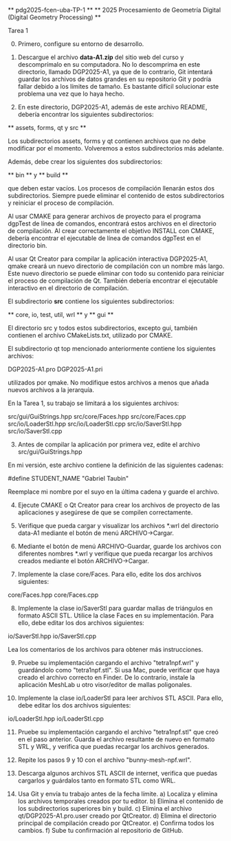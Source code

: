 ** pdg2025-fcen-uba-TP-1 **
** 2025 Procesamiento de Geometría Digital (Digital Geometry Processing) **

Tarea 1

0) Primero, configure su entorno de desarrollo.

1) Descargue el archivo **data-A1.zip** del sitio web del curso
y descomprímalo en su computadora. No lo descomprima en este
directorio, llamado DGP2025-A1, ya que de lo contrario, Git intentará
guardar los archivos de datos grandes en su repositorio Git y podría
fallar debido a los límites de tamaño. Es bastante difícil solucionar
este problema una vez que lo haya hecho.

2) En este directorio, DGP2025-A1, además de este archivo README,
debería encontrar los siguientes subdirectorios:

** assets, forms, qt y src **

Los subdirectorios assets, forms y qt contienen archivos que no debe
modificar por el momento. Volveremos a estos subdirectorios más
adelante.

Además, debe crear los siguientes dos subdirectorios:

** bin ** y ** build **

que deben estar vacíos. Los procesos de compilación llenarán estos dos
subdirectorios. Siempre puede eliminar el contenido de estos
subdirectorios y reiniciar el proceso de compilación.

Al usar CMAKE para generar archivos de proyecto para el programa
dgpTest de línea de comandos, encontrará estos archivos en el
directorio de compilación.  Al crear correctamente el objetivo INSTALL
con CMAKE, debería encontrar el ejecutable de línea de comandos
dgpTest en el directorio bin.

Al usar Qt Creator para compilar la aplicación interactiva DGP2025-A1,
qmake creará un nuevo directorio de compilación con un nombre más
largo. Este nuevo directorio se puede eliminar con todo su contenido
para reiniciar el proceso de compilación de Qt. También debería
encontrar el ejecutable interactivo en el directorio de
compilación.

El subdirectorio **src** contiene los siguientes subdirectorios:

** core, io, test, util, wrl ** y ** gui **

El directorio src y todos estos subdirectorios, excepto gui, también
contienen el archivo CMakeLists.txt, utilizado por CMAKE.

El subdirectorio qt top mencionado anteriormente contiene los
siguientes archivos:

DGP2025-A1.pro
DGP2025-A1.pri

utilizados por qmake. No modifique estos archivos a menos que añada
nuevos archivos a la jerarquía.

En la Tarea 1, su trabajo se limitará a los siguientes archivos:

src/gui/GuiStrings.hpp
src/core/Faces.hpp
src/core/Faces.cpp
src/io/LoaderStl.hpp
src/io/LoaderStl.cpp
src/io/SaverStl.hpp
src/io/SaverStl.cpp

3) Antes de compilar la aplicación por primera vez, edite el archivo
src/gui/GuiStrings.hpp

En mi versión, este archivo contiene la definición de las siguientes cadenas:

#define STUDENT_NAME "Gabriel Taubin"

Reemplace mi nombre por el suyo en la última cadena y guarde el archivo.

4) Ejecute CMAKE o Qt Creator para crear los archivos de proyecto de
las aplicaciones y asegúrese de que se compilen correctamente.

5) Verifique que pueda cargar y visualizar los archivos *.wrl del
directorio data-A1 mediante el botón de menú ARCHIVO->Cargar.

6) Mediante el botón de menú ARCHIVO-Guardar, guarde los archivos con
diferentes nombres *.wrl y verifique que pueda recargar los archivos
creados mediante el botón ARCHIVO->Cargar.

7) Implemente la clase core/Faces. Para ello, edite los dos archivos
siguientes:

core/Faces.hpp
core/Faces.cpp

8) Implemente la clase io/SaverStl para guardar mallas de triángulos
en formato ASCII STL. Utilice la clase Faces en su
implementación. Para ello, debe editar los dos archivos siguientes:

io/SaverStl.hpp
io/SaverStl.cpp

Lea los comentarios de los archivos para obtener más instrucciones.

9) Pruebe su implementación cargando el archivo "tetra1npf.wrl" y
guardándolo como "tetra1npf.stl". Si usa Mac, puede verificar que haya
creado el archivo correcto en Finder. De lo contrario, instale la
aplicación MeshLab u otro visor/editor de mallas poligonales.

10) Implemente la clase io/LoaderStl para leer archivos STL
ASCII. Para ello, debe editar los dos archivos siguientes:

io/LoaderStl.hpp
io/LoaderStl.cpp

11) Pruebe su implementación cargando el archivo "tetra1npf.stl" que
creó en el paso anterior. Guarda el archivo resultante de nuevo en
formato STL y WRL, y verifica que puedas recargar los archivos
generados.

12) Repite los pasos 9 y 10 con el archivo "bunny-mesh-npf.wrl".

13) Descarga algunos archivos STL ASCII de internet, verifica que
puedas cargarlos y guárdalos tanto en formato STL como WRL.

14) Usa Git y envía tu trabajo antes de la fecha límite.
a) Localiza y elimina los archivos temporales creados por tu editor.
b) Elimina el contenido de los subdirectorios superiores bin y build.
c) Elimina el archivo qt/DGP2025-A1.pro.user creado por QtCreator.
d) Elimina el directorio principal de compilación creado por QtCreator.
e) Confirma todos los cambios.
f) Sube tu confirmación al repositorio de GitHub.
